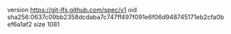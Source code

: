 version https://git-lfs.github.com/spec/v1
oid sha256:0637c09bb2358dcdaba7c747ff497f091e6f06d948745171eb2cfa0bef6a1af2
size 1081
